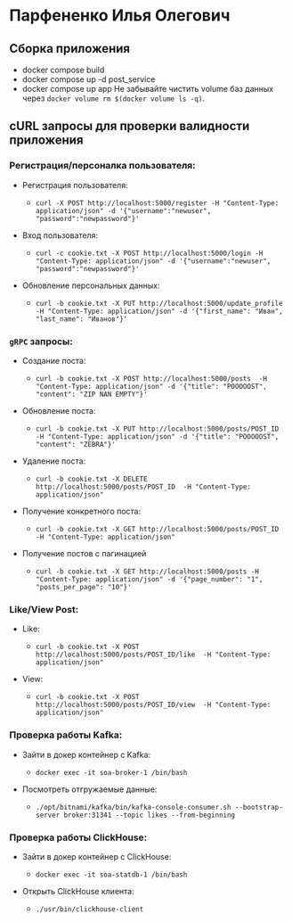 # Парфененко Илья Олегович

## Сборка приложения
* docker compose build
* docker compose up -d post_service
* docker compose up app
Не забывайте чистить volume баз данных через `docker volume rm $(docker volume ls -q)`.

## cURL запросы для проверки валидности приложения

### Регистрация/персоналка пользователя:

* Регистрация пользователя:

    * `curl -X POST http://localhost:5000/register -H "Content-Type: application/json" -d '{"username":"newuser", "password":"newpassword"}'`

* Вход пользователя:

    * `curl -c cookie.txt -X POST http://localhost:5000/login -H "Content-Type: application/json" -d '{"username":"newuser", "password":"newpassword"}'`

* Обновление персональных данных:

    * `curl -b cookie.txt -X PUT http://localhost:5000/update_profile  -H "Content-Type: application/json" -d '{"first_name": "Иван", "last_name": "Иванов"}'`

### `gRPC` запросы:

* Создание поста:

    * `curl -b cookie.txt -X POST http://localhost:5000/posts  -H "Content-Type: application/json" -d '{"title": "POOOOOST", "content": "ZIP NAN EMPTY"}'`

* Обновление поста:

    * `curl -b cookie.txt -X PUT http://localhost:5000/posts/POST_ID  -H "Content-Type: application/json" -d '{"title": "POOOOOST", "content": "ZEBRA"}'`

* Удаление поста:

    * `curl -b cookie.txt -X DELETE http://localhost:5000/posts/POST_ID  -H "Content-Type: application/json"`

* Получение конкретного поста:

    * `curl -b cookie.txt -X GET http://localhost:5000/posts/POST_ID  -H "Content-Type: application/json"`

* Получение постов с пагинацией

    * `curl -b cookie.txt -X GET http://localhost:5000/posts -H "Content-Type: application/json" -d '{"page_number": "1", "posts_per_page": "10"}'`

### Like/View Post:

* Like:

    * `curl -b cookie.txt -X POST http://localhost:5000/posts/POST_ID/like  -H "Content-Type: application/json"`

* View:

    * `curl -b cookie.txt -X POST http://localhost:5000/posts/POST_ID/view  -H "Content-Type: application/json"`

### Проверка работы Kafka:

* Зайти в докер контейнер с Kafka:

    * `docker exec -it soa-broker-1 /bin/bash`

* Посмотреть отгружаемые данные:

    * `./opt/bitnami/kafka/bin/kafka-console-consumer.sh --bootstrap-server broker:31341 --topic likes --from-beginning`

### Проверка работы ClickHouse:

* Зайти в докер контейнер с ClickHouse:

    * `docker exec -it soa-statdb-1 /bin/bash`

* Открыть ClickHouse клиента:

    * `./usr/bin/clickhouse-client`
